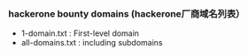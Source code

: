 ### hackerone bounty domains (hackerone厂商域名列表）

 - 1-domain.txt : First-level domain
 - all-domains.txt : including subdomains
